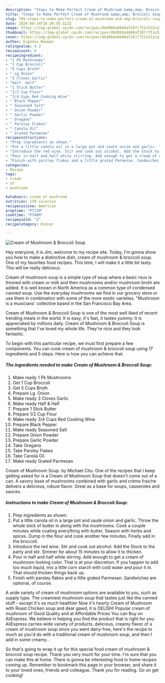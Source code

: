 ```yaml
---
description: "Steps to Make Perfect Cream of Mushroom &amp;amp; Broccoli Soup"
title: "Steps to Make Perfect Cream of Mushroom &amp;amp; Broccoli Soup"
slug: 789-steps-to-make-perfect-cream-of-mushroom-and-amp-broccoli-soup
date: 2020-08-14T18:30:55.522Z
image: https://img-global.cpcdn.com/recipes/8bd0b0a8608af287/751x532cq70/cream-of-mushroom-broccoli-soup-recipe-main-photo.jpg
thumbnail: https://img-global.cpcdn.com/recipes/8bd0b0a8608af287/751x532cq70/cream-of-mushroom-broccoli-soup-recipe-main-photo.jpg
cover: https://img-global.cpcdn.com/recipes/8bd0b0a8608af287/751x532cq70/cream-of-mushroom-broccoli-soup-recipe-main-photo.jpg
author: Eugenia Bowman
ratingvalue: 4.3
reviewcount: 8
recipeingredient:
- "1 Pk Mushrooms"
- "1 Cup Broccoli"
- "5 Cups Broth"
- " Lg Onion"
- "3 Cloves Garlic"
- "Half  Half"
- "1 Stick Butter"
- "1/2 Cup Flour"
- "3/4 Cups Red Cooking Wine"
- " Black Pepper"
- " Seasoned Salt"
- " Onion Powder"
- " Garlic Powder"
- " Oregano"
- " Parsley Flakes"
- " Canola Oil"
- " Grated Parmesan"
recipeinstructions:
- "Prep ingredients as shown."
- "Put a little canola oil in a large pot and sauté onion and garlic. Throw the whole stick of butter in along with the mushrooms. Cook a couple minutes while coating everything with butter. Season with herbs and spices. Dump in the flour and cook another few minutes. Finally add in the broccoli."
- "Introduce the red wine. Stir and cook out alcohol. Add the Stock to the party and stir. Simmer for about 15 minutes to allow it to thicken."
- "Pour in half and half while stirring. Add enough to get a cream of mushroom looking color. That is at your discretion. If you happen to add too much liquid, mix a little corn starch with cold water and pour it in. That should thicken things back up."
- "Finish with parsley flakes and a little grated Parmesan. Sandwiches are optional, of course."
categories:
- Recipe
tags:
- cream
- of
- mushroom

katakunci: cream of mushroom 
nutrition: 139 calories
recipecuisine: American
preptime: "PT11M"
cooktime: "PT46M"
recipeyield: "2"
recipecategory: Dinner

---
```



![Cream of Mushroom &amp; Broccoli Soup](https://img-global.cpcdn.com/recipes/8bd0b0a8608af287/751x532cq70/cream-of-mushroom-broccoli-soup-recipe-main-photo.jpg)

Hey everyone, it is Jim, welcome to my recipe site. Today, I'm gonna show you how to make a distinctive dish, cream of mushroom &amp; broccoli soup. One of my favorites food recipes. This time, I will make it a little bit tasty. This will be really delicious.

Cream of mushroom soup is a simple type of soup where a basic roux is thinned with cream or milk and then mushrooms and/or mushroom broth are added. It is well known in North America as a common type of condensed canned soup. Use the everyday mushrooms we find in our grocery store or use them in combination with some of the more exotic varieties. &#34;Mushroom is a musicians&#39; collective based in the San Francisco Bay Area.

Cream of Mushroom &amp; Broccoli Soup is one of the most well liked of recent trending meals in the world. It is easy, it's fast, it tastes yummy. It is appreciated by millions daily. Cream of Mushroom &amp; Broccoli Soup is something that I've loved my whole life. They're nice and they look fantastic.


To begin with this particular recipe, we must first prepare a few components. You can cook cream of mushroom &amp; broccoli soup using 17 ingredients and 5 steps. Here is how you can achieve that.

<!--inarticleads1-->

##### The ingredients needed to make Cream of Mushroom &amp; Broccoli Soup:

1. Make ready 1 Pk Mushrooms
1. Get 1 Cup Broccoli
1. Get 5 Cups Broth
1. Prepare  Lg. Onion
1. Make ready 3 Cloves Garlic
1. Make ready Half &amp; Half
1. Prepare 1 Stick Butter
1. Prepare 1/2 Cup Flour
1. Make ready 3/4 Cups Red Cooking Wine
1. Prepare  Black Pepper
1. Make ready  Seasoned Salt
1. Prepare  Onion Powder
1. Prepare  Garlic Powder
1. Take  Oregano
1. Take  Parsley Flakes
1. Take  Canola Oil
1. Make ready  Grated Parmesan


Cream of Mushroom Soup. by Michael Chu. One of the recipes that I keep getting asked for is a Cream of Mushroom Soup that doesn&#39;t come out of a can. A savory base of mushrooms combined with garlic and crème fraiche delivers a delicious, robust flavor. Great as a base for soups, casseroles and sauces. 

<!--inarticleads2-->

##### Instructions to make Cream of Mushroom &amp; Broccoli Soup:

1. Prep ingredients as shown.
1. Put a little canola oil in a large pot and sauté onion and garlic. Throw the whole stick of butter in along with the mushrooms. Cook a couple minutes while coating everything with butter. Season with herbs and spices. Dump in the flour and cook another few minutes. Finally add in the broccoli.
1. Introduce the red wine. Stir and cook out alcohol. Add the Stock to the party and stir. Simmer for about 15 minutes to allow it to thicken.
1. Pour in half and half while stirring. Add enough to get a cream of mushroom looking color. That is at your discretion. If you happen to add too much liquid, mix a little corn starch with cold water and pour it in. That should thicken things back up.
1. Finish with parsley flakes and a little grated Parmesan. Sandwiches are optional, of course.


A wide variety of cream of mushroom options are available to you, such as supply type. The creamiest mushroom soup that tastes just like the canned stuff - except it&#39;s so much healthier Now it&#39;s hearty Cream of Mushroom with Roast Chicken soup and dear gawd, it is DELISH! Popular cream of mushroom of Good Quality and at Affordable Prices You can Buy on AliExpress. We believe in helping you find the product that is right for you. AliExpress carries wide variety of products..delicious, creamy flavor of a cream of mushroom soup since you went dairy-free, here&#39;s the recipe to much as you&#39;d do with a traditional cream of mushroom soup, and then I add in some creamy. . 

So that's going to wrap it up for this special food cream of mushroom &amp; broccoli soup recipe. Thank you very much for your time. I'm sure that you can make this at home. There is gonna be interesting food in home recipes coming up. Remember to bookmark this page in your browser, and share it to your loved ones, friends and colleague. Thank you for reading. Go on get cooking!
